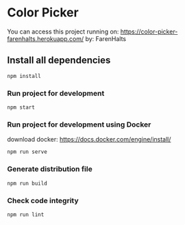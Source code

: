 # Color Picker
You can access this project running on: https://color-picker-farenhalts.herokuapp.com/
by: FarenHalts

## Install all dependencies
```
npm install
```

### Run project for development
```
npm start
```

### Run project for development using Docker
download docker: https://docs.docker.com/engine/install/
```
npm run serve
```

### Generate distribution file
```
npm run build
```

### Check code integrity
```
npm run lint
```
